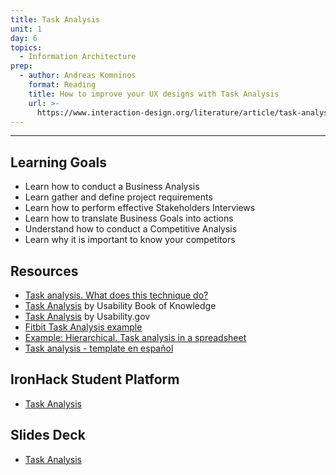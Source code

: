 ```yaml
---
title: Task Analysis
unit: 1
day: 6
topics:
  - Information Architecture
prep:
  - author: Andreas Komninos
    format: Reading
    title: How to improve your UX designs with Task Analysis
    url: >-
      https://www.interaction-design.org/literature/article/task-analysis-a-ux-designer-s-best-friend
---
```

- - -

## Learning Goals

* Learn how to conduct a Business Analysis
* Learn gather and define project requirements
* Learn how to perform effective Stakeholders Interviews
* Learn how to translate Business Goals into actions
* Understand how to conduct a Competitive Analysis
* Learn why it is important to know your competitors

## Resources

* [Task analysis. What does this technique do?](http://www.idemployee.id.tue.nl/g.w.m.rauterberg/lecturenotes/UFTtask-analysis.pdf)
* [Task Analysis](http://www.usabilitybok.org/task-analysis) by Usability Book of Knowledge
* [Task Analysis](https://www.usability.gov/how-to-and-tools/methods/task-analysis.html) by Usability.gov
* [Fitbit Task Analysis example](https://trello-attachments.s3.amazonaws.com/5cc6b3acc8f47f3a1801d7a0/5cc6b3acc8f47f3a1801d7d6/x/8f7f90a199eb5ccf9aad4e092e77f325/Screen_Shot_2019-01-03_at_14.51.02.png)
* [Example: Hierarchical. Task analysis in a spreadsheet](https://trello-attachments.s3.amazonaws.com/5cc6b3acc8f47f3a1801d7a0/5cc6b3acc8f47f3a1801d7d6/x/eeb4d9747db443b50e6cfd9b01cb685e/TASK_ANALYSIS.docx)
* [Task analysis - template en español](http://minalab.insitum.net/wp-content/uploads/2010/07/Task-Analysis-Formato.pdf)

## IronHack Student Platform

* [Task Analysis](http://learn.ironhack.com/#/learning_unit/7034)

## Slides Deck

* [Task Analysis](https://drive.google.com/open?id=1HNZW0digaLvjIGsGCgNjrl908XLF0nOzz3AVANiKaOI)
